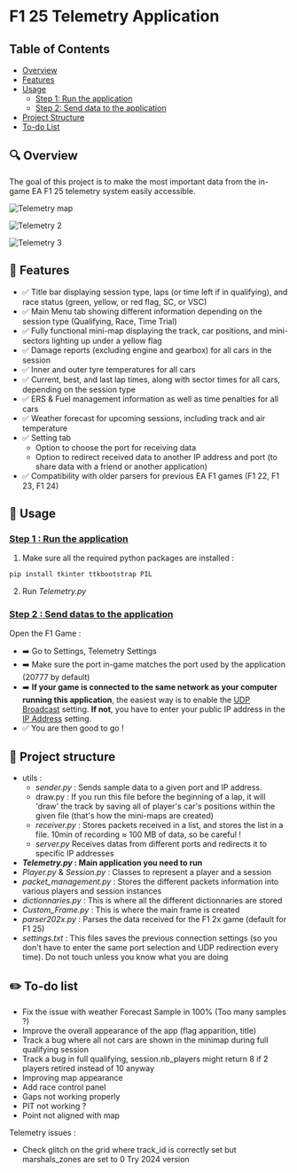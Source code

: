 # F1 25 Telemetry Application

## Table of Contents

- [Overview](#overview)
- [Features](#features)
- [Usage](#usage)
  - [Step 1: Run the application](#step1)
  - [Step 2: Send data to the application](#step2)
- [Project Structure](#project-structure)
- [To-do List](#to-do-list)

## 🔍 Overview <a id="overview"></a>
The goal of this project is to make the most important data from the in-game EA F1 25 telemetry system easily accessible.

![Telemetry map](https://github.com/Fredrik2002/f1-23-telemetry-application/assets/86866135/7b1ce85e-f57d-4861-b7f5-10bee4ad9b11)

![Telemetry 2](https://github.com/Fredrik2002/f1-23-telemetry-application/assets/86866135/3653b8ae-4604-402a-886b-45e6cf7147d5)

![Telemetry 3](https://github.com/Fredrik2002/f1-23-telemetry-application/assets/86866135/ff73f7f2-b7c2-48e1-b547-4eebc37fae1c)

## 🚀 Features <a id="features"></a>
- ✅ Title bar displaying session type, laps (or time left if in qualifying), and race status (green, yellow, or red flag, SC, or VSC)
- ✅ Main Menu tab showing different information depending on the session type (Qualifying, Race, Time Trial)
- ✅ Fully functional mini-map displaying the track, car positions, and mini-sectors lighting up under a yellow flag
- ✅ Damage reports (excluding engine and gearbox) for all cars in the session
- ✅ Inner and outer tyre temperatures for all cars
- ✅ Current, best, and last lap times, along with sector times for all cars, depending on the session type
- ✅ ERS & Fuel management information as well as time penalties for all cars
- ✅ Weather forecast for upcoming sessions, including track and air temperature
- ✅ Setting tab
  -  Option to choose the port for receiving data
  -  Option to redirect received data to another IP address and port (to share data with a friend or another application)
- ✅ Compatibility with older parsers for previous EA F1 games (F1 22, F1 23, F1 24)


## 🔧 Usage <a id="usage"></a>
### <ins>Step 1 : Run the application</ins><a id="step1"></a>
1. Make sure all the required python packages are installed :

```bash
pip install tkinter ttkbootstrap PIL
``` 
2. Run *Telemetry.py*

### <ins>Step 2 : Send datas to the application </ins> <a id="step2"></a>
Open the F1 Game :
- ➡️ Go to Settings, Telemetry Settings
- ➡️ Make sure the port in-game matches the port used by the application (20777 by default)
- ➡️ **If your game is connected to the same network as your computer running this application**, the easiest way is to enable the <u>UDP Broadcast</u> setting.
**If not**, you have to enter your public IP address in the <u>IP Address</u> setting.
- ✅ You are then good to go !


## 📘 Project structure <a id="project-structure"></a>
* utils :
    * *sender.py* : Sends sample data to a given port and IP address.
    * draw.py : If you run this file before the beginning of a lap, it will 'draw' the track by saving all of player's car's positions within the given file (that's how the mini-maps are created)
    * *receiver.py* : Stores packets received in a list, and stores the list in a file. 10min of recording ≈ 100 MB of data, so be careful !
    * *server.py* Receives datas from different ports and redirects it to specific IP addresses
* __*Telemetry.py* : Main application you need to run__
* *Player.py* & *Session.py* : Classes to represent a player and a session
* *packet_management.py* : Stores the different packets information into various players and session instances
* *dictionnaries.py* : This is where all the different dictionnaries are stored
* *Custom_Frame.py* : This is where the main frame is created
* *parser202x.py* : Parses the data received for the F1 2x game (default for F1 25)
* *settings.txt* : This files saves the previous connection settings (so you don't have to enter the same port selection and UDP redirection every time). Do not touch unless you know what you are doing

## ✏️ To-do list <a id="to-do-list"></a>
* Fix the issue with weather Forecast Sample in 100% (Too many samples ?)
* Improve the overall appearance of the app (flag apparition, title)
* Track a bug where all not cars are shown in the minimap during full qualifying session
* Track a bug in full qualifying, session.nb_players might return 8 if 2 players retired instead of 10 anyway
* Improving map appearance
* Add race control panel
* Gaps not working properly
* PIT not working ?
* Point not aligned with map

Telemetry issues :
* Check glitch on the grid where track_id is correctly set but marshals_zones are set to 0
Try 2024 version


